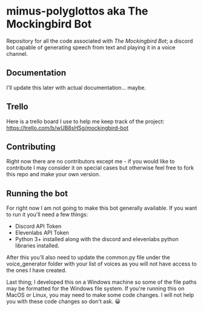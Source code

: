 # mimus-polyglottos aka The Mockingbird Bot

Repository for all the code associated with *The Mockingbird Bot*; a discord bot capable of generating speech from text and playing it in a voice channel.

## Documentation

I'll update this later with actual documentation... maybe.

## Trello

Here is a trello board I use to help me keep track of the project: https://trello.com/b/wUB8sHSg/mockingbird-bot

## Contributing

Right now there are no contributors except me - if you would like to contribute I may consider it on special cases but otherwise feel free to fork this repo and make your own version.

## Running the bot

For right now I am not going to make this bot generally available. If you want to run it you'll need a few things:

- Discord API Token
- Elevenlabs API Token
- Python 3+ installed along with the discord and elevenlabs python libraries installed.

After this you'll also need to update the common.py file under the voice_generator folder with your list of voices as you will not have access to the ones I have created.

Last thing; I developed this on a Windows machine so some of the file paths may be formatted for the Windows file system. If you're running this on MacOS or Linux, you may need to make some code changes. I will not help you with these code changes so don't ask. :grinning: